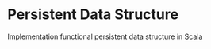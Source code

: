 # Persistent Data Structure

Implementation functional persistent data structure in [Scala](http://scala-lang.org/)
